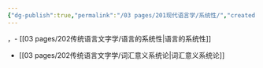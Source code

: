 ```yaml
---
{"dg-publish":true,"permalink":"/03 pages/201现代语言学/系统性/","created":"2024-11-30T21:00:38.707+08:00","updated":"2025-03-02T15:14:34.667+08:00"}
---
```


，- [[03 pages/202传统语言文字学/语言的系统性\|语言的系统性]]
- [[03 pages/202传统语言文字学/词汇意义系统论\|词汇意义系统论]]
